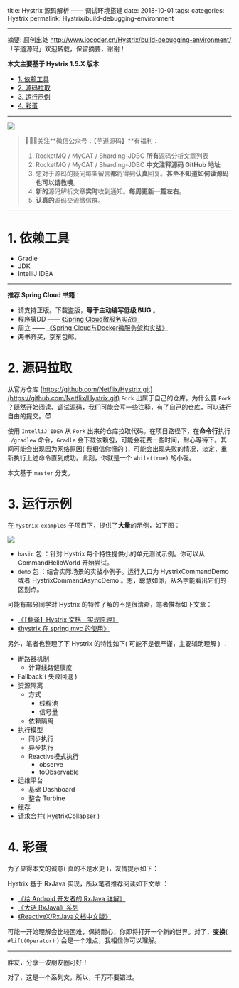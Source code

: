 title: Hystrix 源码解析 —— 调试环境搭建
date: 2018-10-01
tags:
categories: Hystrix
permalink: Hystrix/build-debugging-environment

-------

摘要: 原创出处 http://www.iocoder.cn/Hystrix/build-debugging-environment/ 「芋道源码」欢迎转载，保留摘要，谢谢！

**本文主要基于 Hystrix 1.5.X 版本**  

- [1. 依赖工具](http://www.iocoder.cn/Hystrix/build-debugging-environment/)
- [2. 源码拉取](http://www.iocoder.cn/Hystrix/build-debugging-environment/)
- [3. 运行示例](http://www.iocoder.cn/Hystrix/build-debugging-environment/)
- [4. 彩蛋](http://www.iocoder.cn/Hystrix/build-debugging-environment/)

-------

![](http://www.iocoder.cn/images/common/wechat_mp_2017_07_31.jpg)

> 🙂🙂🙂关注**微信公众号：【芋道源码】**有福利：  
> 1. RocketMQ / MyCAT / Sharding-JDBC **所有**源码分析文章列表  
> 2. RocketMQ / MyCAT / Sharding-JDBC **中文注释源码 GitHub 地址**  
> 3. 您对于源码的疑问每条留言**都**将得到**认真**回复。**甚至不知道如何读源码也可以请教噢**。  
> 4. **新的**源码解析文章**实时**收到通知。**每周更新一篇左右**。  
> 5. **认真的**源码交流微信群。

---

# 1. 依赖工具

* Gradle
* JDK
* IntelliJ IDEA

-------

**推荐 Spring Cloud 书籍**：

* 请支持正版。下载盗版，**等于主动编写低级 BUG** 。
* 程序猿DD —— [《Spring Cloud微服务实战》](https://union-click.jd.com/jdc?d=505Twi)
* 周立 —— [《Spring Cloud与Docker微服务架构实战》](https://union-click.jd.com/jdc?d=k3sAaK)
* 两书齐买，京东包邮。

# 2. 源码拉取

从官方仓库 [https://github.com/Netflix/Hystrix.git](https://github.com/Netflix/Hystrix.git) `Fork` 出属于自己的仓库。为什么要 `Fork` ？既然开始阅读、调试源码，我们可能会写一些注释，有了自己的仓库，可以进行自由的提交。😈

使用 `IntelliJ IDEA` 从 `Fork` 出来的仓库拉取代码。在项目路径下，在**命令行**执行 `./gradlew` 命令，`Gradle` 会下载依赖包，可能会花费一些时间，耐心等待下。其间可能会出现因为网络原因( 我相信你懂的 )，可能会出现失败的情况，淡定，重新执行上述命令直到成功。此刻，你就是一个 `while(true)` 的小强。

本文基于 `master` 分支。

# 3. 运行示例

在 `hystrix-examples` 子项目下，提供了**大量**的示例，如下图：

![](http://www.iocoder.cn/images/Hystrix/2018_10_01/01.png)

* `basic` 包 ：针对 Hystrix 每个特性提供小的单元测试示例。你可以从 CommandHelloWorld 开始尝试。
* `demo` 包 ：结合实际场景的实战小例子。运行入口为 HystrixCommandDemo 或者 HystrixCommandAsyncDemo 。恩，聪慧如你，从名字能看出它们的区别点。

可能有部分同学对 Hystrix 的特性了解的不是很清晰，笔者推荐如下文章：

* [《【翻译】Hystrix 文档 - 实现原理》](http://youdang.github.io/2016/02/05/translate-hystrix-wiki-how-it-works/)
* [《hystrix 在 spring mvc 的使用》](http://tech.lede.com/2017/06/15/rd/server/hystrix/)

另外，笔者也整理了下 Hystrix 的特性如下( 可能不是很严谨，主要辅助理解 ) ：

* 断路器机制
    * 计算线路健康度
* Fallback ( 失败回退 )
* 资源隔离
    * 方式
        * 线程池
        * 信号量
    * 依赖隔离
* 执行模型
    * 同步执行
    * 异步执行
    * Reactive模式执行
        * observe
        * toObservable
* 运维平台
    * 基础 Dashboard
    * 整合 Turbine
* 缓存
* 请求合并( HystrixCollapser )

# 4. 彩蛋

为了显得本文的诚意( 真的不是水更 )，友情提示如下：

Hystrix 基于 RxJava 实现，所以笔者推荐阅读如下文章 ：

* [《给 Android 开发者的 RxJava 详解》](http://gank.io/post/560e15be2dca930e00da1083)
* [《大话 RxJava》系列](http://www.jianshu.com/p/856297523728)
* [《ReactiveX/RxJava文档中文版》](https://www.gitbook.com/book/mcxiaoke/rxdocs/details)

可能一开始理解会比较困难，保持耐心，你即将打开一个新的世界。对了，**变换**( `#lift(Operator)` ) 会是一个难点，我相信你可以理解。

-------

胖友，分享一波朋友圈可好！

对了，这是一个系列文，所以，千万不要错过。



